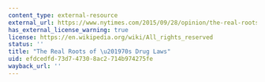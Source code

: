```yaml
---
content_type: external-resource
external_url: https://www.nytimes.com/2015/09/28/opinion/the-real-roots-of-70s-drug-laws.html
has_external_license_warning: true
license: https://en.wikipedia.org/wiki/All_rights_reserved
status: ''
title: "The Real Roots of \u201970s Drug Laws"
uid: efdcedfd-73d7-4730-8ac2-714b974275fe
wayback_url: ''
---
```

